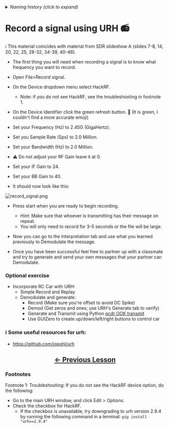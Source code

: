 <details><summary><i>Naming history (click to expand)</i></summary>
<pre>
2023 May 22: 090_Record_a_real_signal.md
</pre>
</details>

# Record a signal using URH 📻

ℹ️ This material coincides with material from SDR slideshow A (slides 7-8, 14, 20, 22, 25, 28-32, 34-39, 40-46).

- The first thing you will need when recording a signal is to know what frequency you want to record.

- Open File>Record signal.

- On the Device dropdown menu select HackRF.
  -  Note: if you do not see HackRF, see the troubleshooting in footnote 1.

- On the Device Identifier click the green refresh button. 🔄 (It is green, I couldn't find a more accurate emoji)

- Set your Frequency (Hz) to 2.45G (GigaHertz).

- Set you Sample Rate (Sps) to 2.0 Million.

- Set your Bandwidth (Hz) to 2.0 Million.

- ⚠️ Do not adjust your RF Gain leave it at 0.

- Set your IF Gain to 24.

- Set your BB Gain to 40.

- It should now look like this:

![record_signal.png](https://github.com/python-can-define-radio/sdr-course/blob/main/classroom_activities/Ch03_Analyzing_Signals_URH/Images/record_signal.png?raw=true) 

- Press start when you are ready to begin recording.
    - Hint: Make sure that whoever is transmitting has their message on repeat.
    - You will only need to record for 3-5 seconds or the file will be large.
 
- Now you can go to the Interpretation tab and use what you learned previously to Demodulate the message.

- Once you have been successful feel free to partner up with a classmate and try to generate and send your own messages that your partner can Demodulate.

### Optional exercise

- Incorporate RC Car with URH:  
  - Simple Record and Replay  
  - Demodulate and generate:  
    - Record (Make sure you're offset to avoid DC Spike)  
    - Demod (Get zeros and ones; use URH's Generate tab to verify)  
    - Generate and Transmit using Python [pcdr OOK transmit][010_pcdr_ook_tx_intro]  
    - Use GUIZero to create up/down/left/right buttons to control car

### ℹ️ Some useful resources for urh:

- https://github.com/jopohl/urh

## <p align="center">[&larr; Previous Lesson](https://github.com/python-can-define-radio/sdr-course/blob/main/classroom_activities/Ch03_Analyzing_Signals_URH/080_Interpret_multiple_noisy_signals.md)</p>


### Footnotes

Footnote 1: Troubleshooting: If you do not see the HackRF device option, do the following:
  - Go to the main URH window, and click Edit > Options.
  - Check the checkbox for HackRF.
    - If the checkbox is unavailable, try downgrading to urh version 2.9.4 by running the following command in a terminal: `pip install "urh==2.9.4"`


[010_pcdr_ook_tx_intro]: https://github.com/python-can-define-radio/sdr-course/blob/main/classroom_activities/Ch04_Analyzing_Signals_Python/010_pcdr_ook_tx_intro.md

